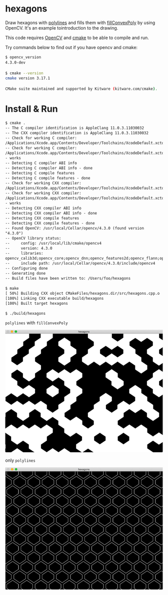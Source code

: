 hexagons
========

Draw hexagons with [polylines](https://docs.opencv.org/master/d6/d6e/group__imgproc__draw.html#gaa3c25f9fb764b6bef791bf034f6e26f5) and fills them with [fillConvexPoly](https://docs.opencv.org/master/d6/d6e/group__imgproc__draw.html#ga9bb982be9d641dc51edd5e8ae3624e1f) by using OpenCV. It's an example tointroduction to the drawing.

This code requires [OpenCV](https://github.com/opencv/opencv) and [cmake](https://cmake.org/install/) to be able to compile and run.

Try commands below to find out if you have opencv and cmake:

```bash
$ opencv_version
4.3.0-dev

$ cmake --version
cmake version 3.17.1

CMake suite maintained and supported by Kitware (kitware.com/cmake).
```

Install & Run
=============

```
$ cmake .
-- The C compiler identification is AppleClang 11.0.3.11030032
-- The CXX compiler identification is AppleClang 11.0.3.11030032
-- Check for working C compiler: /Applications/Xcode.app/Contents/Developer/Toolchains/XcodeDefault.xctoolchain/usr/bin/cc
-- Check for working C compiler: /Applications/Xcode.app/Contents/Developer/Toolchains/XcodeDefault.xctoolchain/usr/bin/cc - works
-- Detecting C compiler ABI info
-- Detecting C compiler ABI info - done
-- Detecting C compile features
-- Detecting C compile features - done
-- Check for working CXX compiler: /Applications/Xcode.app/Contents/Developer/Toolchains/XcodeDefault.xctoolchain/usr/bin/c++
-- Check for working CXX compiler: /Applications/Xcode.app/Contents/Developer/Toolchains/XcodeDefault.xctoolchain/usr/bin/c++ - works
-- Detecting CXX compiler ABI info
-- Detecting CXX compiler ABI info - done
-- Detecting CXX compile features
-- Detecting CXX compile features - done
-- Found OpenCV: /usr/local/Cellar/opencv/4.3.0 (found version "4.3.0")
-- OpenCV library status:
--     config: /usr/local/lib/cmake/opencv4
--     version: 4.3.0
--     libraries: opencv_calib3d;opencv_core;opencv_dnn;opencv_features2d;opencv_flann;opencv_gapi;opencv_highgui;opencv_imgcodecs;opencv_imgproc;opencv_ml;opencv_objdetect;opencv_photo;opencv_stitching;opencv_video;opencv_videoio
--     include path: /usr/local/Cellar/opencv/4.3.0/include/opencv4
-- Configuring done
-- Generating done
-- Build files have been written to: /Users/foo/hexagons

$ make
[ 50%] Building CXX object CMakeFiles/hexagons.dir/src/hexagons.cpp.o
[100%] Linking CXX executable build/hexagons
[100%] Built target hexagons

$ ./build/hexagons
```

`polylines` with `fillConvexPoly`

![hexagons](https://github.com/erhangundogan/hexagons/blob/master/images/hexagons1.png)

only `polylines`

![hexagons](https://github.com/erhangundogan/hexagons/blob/master/images/hexagons2.png)
